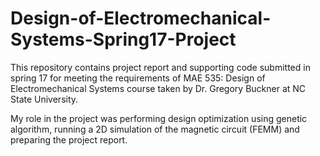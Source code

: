 # Design-of-Electromechanical-Systems-Spring17-Project
This repository contains project report and supporting code submitted in spring 17 for meeting the requirements of MAE 535: Design of Electromechanical Systems course taken by Dr. Gregory Buckner at NC State University.

My role in the project was performing design optimization using genetic algorithm, running a 2D simulation of the magnetic circuit (FEMM) and preparing the project report.

